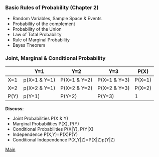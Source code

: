 ### Basic Rules of Probability (Chapter 2)

  - Random Variables, Sample Space & Events
  - Probability of the complement 
  - Probability of the Union
  - Law of Total Probability
  - Rule of Marginal Probability
  - Bayes Theorem
  
  
  ### Joint, Marginal & Conditional Probability
  
  
  
|     | Y=1| Y=2 |Y=3 | P(X) |
|-----|----|----|----|----|
| X=1 | p(X=1 & Y=1) | P(X=1 & Y=2) | P(X=1 & Y=3)| P(X=1) |
| X=2| p(X=2 & Y=1) | P(X=2 & Y=2) | P(X=2 & Y=3)| P(X=2) |
| P(Y) | p(Y=1) | P(Y=2) | P(Y=3)| 1|


**Discuss**:
  - Joint Probabilities  P(X & Y)
  - Marginal Probabilities P(X), P(Y)
  - Conditional Probabilities P(X|Y), P(Y|X)
  - Independence P(X,Y)=P(X)P(Y)
  - Conditional Independence   P(X,Y|Z)=P(X|Z)p(Y|Z)
      
[Main](https://github.com/gdlc/STT465/blob/master/README.md)  
